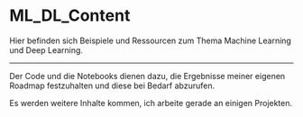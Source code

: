 # ML_DL_Content
Hier befinden sich Beispiele und Ressourcen zum Thema Machine Learning und Deep Learning.

----


Der Code und die Notebooks dienen dazu, die Ergebnisse meiner eigenen Roadmap festzuhalten und 
diese bei Bedarf abzurufen. 

Es werden weitere Inhalte kommen, ich arbeite gerade an einigen Projekten. 
